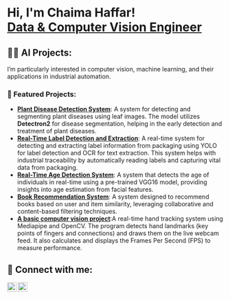 <h1>Hi, I'm Chaima Haffar! <br/><a href="https://github.com/ChaimaHaffar">Data & Computer Vision Engineer</a> </h1>

<h2>👨‍💻 AI Projects:</h2>
I’m particularly interested in computer vision, machine learning, and their applications in industrial automation.

<h3>📘 Featured Projects:</h3>

- <b><a href="https://github.com/ChaimaHaffar/Plant-Disease-Detection">Plant Disease Detection System</a></b>: A system for detecting and segmenting plant diseases using leaf images. The model utilizes **Detectron2** for disease segmentation, helping in the early detection and treatment of plant diseases.
- <b><a href="https://github.com/ChaimaHaffar/Real-Time-Label-Detection-and-Information-Extraction">Real-Time Label Detection and Extraction</a></b>: A real-time system for detecting and extracting label information from packaging using YOLO for label detection and OCR for text extraction. This system helps with industrial traceability by automatically reading labels and capturing vital data from packaging.
- <b><a href="https://github.com/ChaimaHaffar/Real-Time-Age-Detection-System">Real-Time Age Detection System</a></b>: A system that detects the age of individuals in real-time using a pre-trained VGG16 model, providing insights into age estimation from facial features.
- <b><a href="https://github.com/ChaimaHaffar/Book-Recommendation-System">Book Recommendation System</a></b>: A system designed to recommend books based on user and item similarity, leveraging collaborative and content-based filtering techniques.
- <b><a href="https://github.com/ChaimaHaffar/hand-tracking-mediapipe">A basic computer vision project</a></b>:A real-time hand tracking system using Mediapipe and OpenCV.
The program detects hand landmarks (key points of fingers and connections) and draws them on the live webcam feed. It also calculates and displays the Frames Per Second (FPS) to measure performance.
  


<h2> 🤳 Connect with me:</h2>

[<img align="left" alt="ChaimaHaffar | LinkedIn" width="22px" src="https://cdn.jsdelivr.net/npm/simple-icons@v3/icons/linkedin.svg" />][linkedin]  [<img align="left" alt="ChaimaHaffar | GitHub" width="22px" src="https://cdn.jsdelivr.net/npm/simple-icons@v3/icons/github.svg" />][github]  

[linkedin]: https://www.linkedin.com/in/chaima-haffar/  
[github]: https://github.com/chaimahaffar

<!--
**yourgithubusername/yourgithubusername** is a ✨ _special_ ✨ repository because its `README.md` (this file) appears on your GitHub profile.

Here are some ideas to get you started:

- 🔭 I’m currently working on ...
- 🌱 I’m currently learning ...
- 👯 I’m looking to collaborate on ...
- 🤔 I’m looking for help with ...
- 💬 Ask me about ...
- 📫 How to reach me: ...
- 😄 Pronouns: ...
- ⚡ Fun fact: ...
-->
